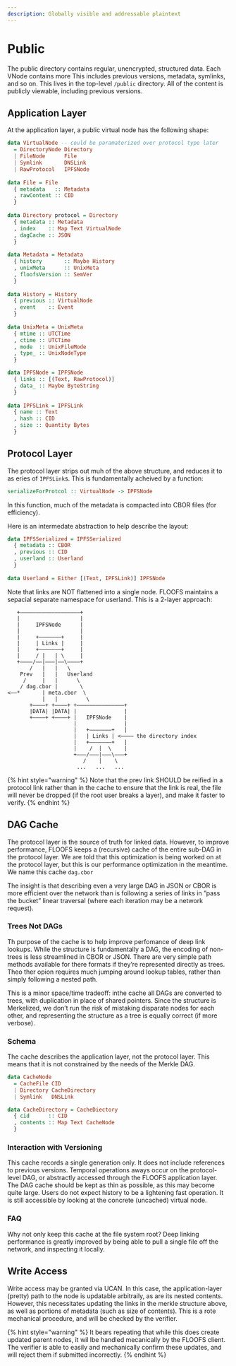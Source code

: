 ```yaml
---
description: Globally visible and addressable plaintext
---
```


# Public

The public directory contains regular, unencrypted, structured data. Each VNode contains more This includes previous versions, metadata, symlinks, and so on. This lives in the top-level `/public` directory. All of the content is publicly viewable, including previous versions.

## Application Layer

At the application layer, a public virtual node has the following shape:

```haskell
data VirtualNode -- could be paramaterized over protocol type later
  = DirectoryNode Directory
  | FileNode      File
  | Symlink       DNSLink
  | RawProtocol   IPFSNode
  
data File = File
  { metadata   :: Metadata
  , rawContent :: CID
  }
  
data Directory protocol = Directory
  { metadata :: Metadata
  , index    :: Map Text VirtualNode
  , dagCache :: JSON
  }
  
data Metadata = Metadata
  { history       :: Maybe History
  , unixMeta      :: UnixMeta
  , floofsVersion :: SemVer
  }
  
data History = History
  { previous :: VirtualNode
  , event    :: Event
  }
  
data UnixMeta = UnixMeta
  { mtime :: UTCTime
  , ctime :: UTCTime
  , mode  :: UnixFileMode
  , type_ :: UnixNodeType
  }

data IPFSNode = IPFSNode
  { links :: [(Text, RawProtocol)]
  , data_ :: Maybe ByteString
  }
  
data IPFSLink = IPFSLink
  { name :: Text
  , hash :: CID
  , size :: Quantity Bytes
  }
```

## Protocol Layer

The protocol layer strips out muh of the above structure, and reduces it to as eries of `IPFSLink`s. This is fundamentally acheived by a function:

```haskell
serializeForProtcol :: VirtualNode -> IPFSNode
```

In this function, much of the metadata is compacted into CBOR files \(for efficiency\).

Here is an intermedate abstraction to help describe the layout:

```haskell
data IPFSSerialized = IPFSSerialized
  { metadata :: CBOR
  , previous :: CID
  , userland :: Userland
  }
  
data Userland = Either [(Text, IPFSLink)] IPFSNode
```

Note that links are NOT flattened into a single node. FLOOFS maintains a sepacial separate namespace for userland. This is a 2-layer approach:

```text
   +———————————————————+
   |                   |
   |     IPFSNode      |
   |                   |
   |     +———————+     |
   |     | Links |     |
   |     +———————+     |
   |     / |   | \     |
   +————/——|———|——\————+
       /   |   |   \
    Prev   |   |   Userland
     /     |   |      \
    / dag.cbor |       \ 
<——*       | meta.cbor  \
           |   |         \
       +————+ +————+ +———————————————+
       |DATA| |DATA| |               |
       +————+ +————+ |   IPFSNode    |
                     |               |
                     |   +———————+   |
                     |   | Links | <———— the directory index
                     |   +———————+   |
                     |    /  |  \    |
                     +———/———|———\———+
                        /    |    \
                      ...   ...   ...
```

{% hint style="warning" %}
Note that the prev link SHOULD be reified in a protocol link rather than in the cache to ensure that the link is real, the file will never be dropped \(if the root user breaks a layer\), and make it faster to verify.
{% endhint %}

## DAG Cache

The protocol layer is the source of truth for linked data. However, to improve performance, FLOOFS keeps a \(recursive\) cache of the entire sub-DAG in the protocol layer. We are told that this optimization is being worked on at the protocol layer, but this is our performance optimization in the meantime. We name this cache `dag.cbor`

The insight is that describing even a very large DAG in JSON or CBOR is more efficient over the network than is following a series of links in ”pass the bucket” linear traversal \(where each iteration may be a network request\).

### Trees Not DAGs

Th purpose of the cache is to help improve perfomance of deep link lookups. While the structure is fundamentally a DAG, the encoding of non-trees is less streamlined in CBOR or JSON. There are very simple path methods available for there formats if they’re represented directly as trees. Theo ther opion requires much jumping around lookup tables, rather than simply following a nested path.

This is a minor space/time tradeoff: inthe cache all DAGs are converted to trees, with duplication in place of shared pointers. Since the structure is Merkelized, we don’t run the risk of mistaking disparate nodes for each other, and representing the structure as a tree is equally correct \(if more verbose\).

### Schema

The cache describes the application layer, not the protocol layer. This means that it is not constrained by the needs of the Merkle DAG.

```haskell
data CacheNode
  = CacheFile CID
  | Directory CacheDirectory
  | Symlink   DNSLink

data CacheDirectory = CacheDiectory
  { cid      :: CID
  , contents :: Map Text CacheNode
  }
```

### Interaction with Versioning

This cache records a single generation only. It does not include references to previous versions. Temporal operations aways occur on the protocol-level DAG, or abstractly accessed through the FLOOFS application layer. The DAG cache should be kept as thin as possible, as this may become quite large. Users do not expect history to be a  lightening fast operation. It is still accessible by looking at the concrete \(uncached\) virtual node.

### FAQ

Why not only keep this cache at the file system root? Deep linking performance is greatly improved by being able to pull a single file off the network, and inspecting it locally.

## Write Access

Write access may be granted via UCAN. In this case, the application-layer \(pretty\) path to the node is updatable arbitraily, as are its nested contents. However, this necessitates updating the links in the merkle structure above, as well as portions of metadata \(such as size of contents\). This is a rote mechanical procedure, and will be checked by the verifier.

{% hint style="warning" %}
It bears repeating that while this does create updated parent nodes, it wil lbe handled mecanically by the FLOOFS client. The verifier is able to easily and mechanically confirm these updates, and will reject them if submitted incorrectly.
{% endhint %}

